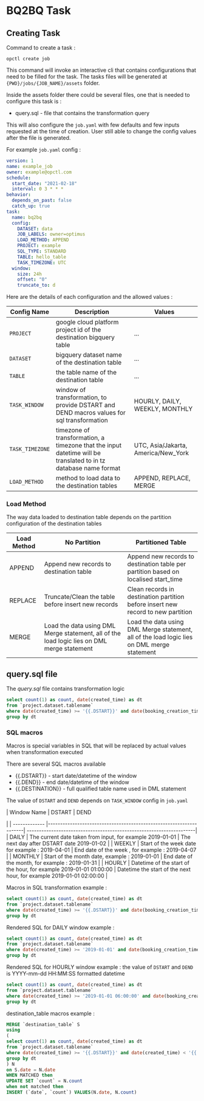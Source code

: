 # BQ2BQ Task

## Creating Task
Command to create a task :
```
opctl create job
```
This command will invoke an interactive cli that contains configurations that 
need to be filled for the task. The tasks files will be generated at 
`{PWD}/jobs/{JOB_NAME}/assets` folder. 

Inside the assets folder there could be several files, one that is 
needed to configure this task is :

* query.sql - file that contains the transformation query

This will also configure the `job.yaml` with few defaults and few inputs requested at the time
of creation. User still able to change the config values after the file is generated.

For example `job.yaml` config :

```yaml
version: 1
name: example_job
owner: example@opctl.com
schedule:
  start_date: "2021-02-18"
  interval: 0 3 * * *
behavior:
  depends_on_past: false
  catch_up: true
task:
  name: bq2bq
  config:
    DATASET: data
    JOB_LABELS: owner=optimus
    LOAD_METHOD: APPEND
    PROJECT: example
    SQL_TYPE: STANDARD
    TABLE: hello_table
    TASK_TIMEZONE: UTC
  window:
    size: 24h
    offset: "0"
    truncate_to: d
```

Here are the details of each configuration and the allowed values :

| Config Name             | Description                                                                                                     | Values                              |
| ----------------------- |-----------------------------------------------------------------------------------------------------------------| ------------------------------------|
| `PROJECT`                | google cloud platform project id of the destination bigquery table                                              | ...                                 |
| `DATASET`                | bigquery dataset name of the destination table                                                                  | ...                                 |
| `TABLE`                 | the table name of the destination table                                                                         | ...                                 |
| `TASK_WINDOW`           | window of transformation, to provide DSTART and DEND macros values for sql transformation                       | HOURLY, DAILY, WEEKLY, MONTHLY      |
| `TASK_TIMEZONE`         | timezone of transformation, a timezone that the input datetime will be translated to in tz database name format | UTC, Asia/Jakarta, America/New_York |
| `LOAD_METHOD`          | method to load data to the destination tables                                                                   | APPEND, REPLACE, MERGE              |

### Load Method

The way data loaded to destination table depends on the partition configuration of the destination tables

| Load Method  | No Partition                                                                                   | Partitioned Table                                                                          |
| -------------|------------------------------------------------------------------------------------------------| -------------------------------------------------------------------------------------------|
| APPEND       | Append new records to destination table                                                        | Append new records to destination table per partition based on localised start_time        |
| REPLACE      | Truncate/Clean the table before insert new records                                             | Clean records in destination partition before insert new record to new partition           |
| MERGE        | Load the data using DML Merge statement, all of the load logic lies on DML merge statement     | Load the data using DML Merge statement, all of the load logic lies on DML merge statement |

## query.sql file

The *query.sql* file contains transformation logic

```sql
select count(1) as count, date(created_time) as dt
from `project.dataset.tablename`
where date(created_time) >= '{{.DSTART}}' and date(booking_creation_time) < '{{.DEND}}'
group by dt
```

### SQL macros

Macros is special variables in SQL that will be replaced by actual values when transformation executed

There are several SQL macros available

* {{.DSTART}} - start date/datetime of the window
* {{.DEND}} - end date/datetime of the window
* {{.DESTINATION}} - full qualified table name used in DML statement

The value of `DSTART` and `DEND` depends on `TASK_WINDOW` config in `job.yaml`

| Window Name   | DSTART                                                             | DEND                           

|
| ------------- |--------------------------------------------------------------------| ---------------------------------------------------------------------|
| DAILY         | The current date taken from input, for example 2019-01-01          | The next day after DSTART date 
2019-01-02                            |
| WEEKLY        | Start of the week date for example : 2019-04-01                    | End date of the week , for example : 2019-04-07                      |
| MONTHLY       | Start of the month date, example : 2019-01-01                      | End date of the month, for example : 2019-01-31                      |
| HOURLY        | Datetime of the start of the hour, for example 2019-01-01 01:00:00 | Datetime the start of the next hour, for example 2019-01-01 02:00:00 |


Macros in SQL transformation example :

```sql
select count(1) as count, date(created_time) as dt
from `project.dataset.tablename`
where date(created_time) >= '{{.DSTART}}' and date(booking_creation_time) < '{{.DEND}}'
group by dt
```

Rendered SQL for DAILY window example :

```sql
select count(1) as count, date(created_time) as dt
from `project.dataset.tablename`
where date(created_time) >= '2019-01-01' and date(booking_creation_time) < '2019-01-02'
group by dt
```

Rendered SQL for HOURLY window example :
the value of `DSTART` and `DEND` is YYYY-mm-dd HH:MM:SS formatted datetime 

```sql
select count(1) as count, date(created_time) as dt
from `project.dataset.tablename`
where date(created_time) >= '2019-01-01 06:00:00' and date(booking_creation_time) < '2019-01-01 07:00:00'
group by dt
```

destination_table macros example :

```sql
MERGE `destination_table` S
using
(
select count(1) as count, date(created_time) as dt
from `project.dataset.tablename`
where date(created_time) >= '{{.DSTART}}' and date(created_time) < '{{.DEND}}'
group by dt
) N
on S.date = N.date
WHEN MATCHED then
UPDATE SET `count` = N.count
when not matched then
INSERT (`date`, `count`) VALUES(N.date, N.count)
```

